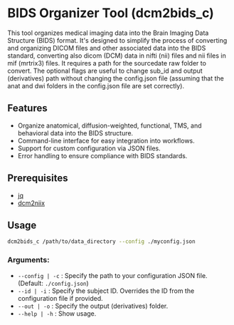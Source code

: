 # BIDS Organizer Tool (dcm2bids_c)

This tool organizes medical imaging data into the Brain Imaging Data Structure (BIDS) format. It's designed to simplify the process of converting and organizing DICOM files and other associated data into the BIDS standard, converting also dicom (DCM) data in nifti (nii) files and nii files in mif (mrtrix3) files. 
It requires a path for the sourcedate raw folder to convert. The optional flags are useful to change sub_id and output (derivatives) path without changing the config.json file (assuming that the anat and dwi folders in the config.json file are set correctly).

## Features

- Organize anatomical, diffusion-weighted, functional, TMS, and behavioral data into the BIDS structure.
- Command-line interface for easy integration into workflows.
- Support for custom configuration via JSON files.
- Error handling to ensure compliance with BIDS standards.

## Prerequisites

- [jq](https://stedolan.github.io/jq/)
- [dcm2niix](https://github.com/rordenlab/dcm2niix)

## Usage

```bash
dcm2bids_c /path/to/data_directory --config ./myconfig.json
```

### Arguments:

- `--config | -c` : Specify the path to your configuration JSON file. (Default: `./config.json`)
- `--id | -i` : Specify the subject ID. Overrides the ID from the configuration file if provided.
- `--out | -o` : Specify the output (derivatives) folder.
- `--help | -h` : Show usage.
